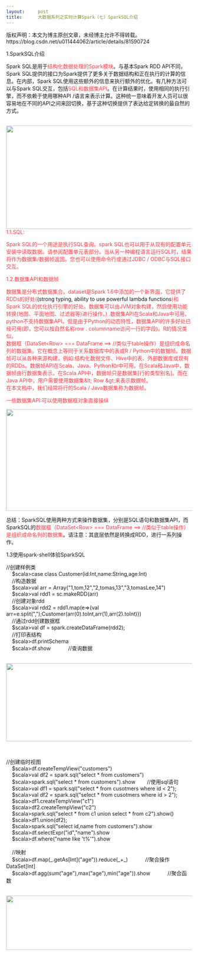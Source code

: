 ```yaml
---
layout:     post
title:      大数据系列之实时计算Spark（七）SparkSQL介绍
---
```

<div id="article_content" class="article_content clearfix csdn-tracking-statistics" data-pid="blog" data-mod="popu_307" data-dsm="post">
								<div class="article-copyright">
					版权声明：本文为博主原创文章，未经博主允许不得转载。					https://blog.csdn.net/u011444062/article/details/81590724				</div>
								            <link rel="stylesheet" href="https://csdnimg.cn/release/phoenix/template/css/ck_htmledit_views-f76675cdea.css">
						<div class="htmledit_views" id="content_views">
                <p>1.SparkSQL介绍</p>

<p>Spark SQL是用于<span style="color:#f33b45;">结构化数据处理的Spark模块</span>。与基本Spark RDD API不同，Spark SQL提供的接口为Spark提供了更多关于数据结构和正在执行的计算的信息。在内部，Spark SQL使用这些额外的信息来执行额外的优化。有几种方法可以与Spark SQL交互，包括<span style="color:#f33b45;">SQL和数据集API</span>。在计算结果时，使用相同的执行引擎，而不依赖于使用哪种API /语言来表示计算。这种统一意味着开发人员可以很容易地在不同的API之间来回切换，基于这种切换提供了表达给定转换的最自然的方式。</p>

<p>                 <img alt="" class="has" height="279" src="https://img-blog.csdn.net/20180811205017181?watermark/2/text/aHR0cHM6Ly9ibG9nLmNzZG4ubmV0L3UwMTE0NDQwNjI=/font/5a6L5L2T/fontsize/400/fill/I0JBQkFCMA==/dissolve/70" width="734"><br><span style="color:#f33b45;">1.1.SQL:</span></p>

<p><span style="color:#f33b45;">Spark SQL的一个用途是执行SQL查询。spark SQL也可以用于从现有的配置单元安装中读取数据。请参阅配置单元表部分。当从另一种编程语言运行SQL时，结果将作为数据集/数据帧返回。您也可以使用命令行或通过JDBC / ODBC与SQL接口交互。</span></p>

<p><span style="color:#f33b45;">1.2.数据集API和数据帧</span></p>

<p><span style="color:#f33b45;">数据集是分布式数据集合。dataset是Spark 1.6中添加的一个新界面，它提供了RDDs的好处(</span>(strong typing, ability to use powerful lambda functions<span style="color:#f33b45;">)和Spark SQL的优化执行引擎的好处。数据集可以由JVM对象构建，然后使用功能转换(地图、平面地图、过滤器等)进行操作。) .数据集API在Scala和Java中可用。python不支持数据集API。但是由于Python的动态特性，数据集API的许多好处已经可用(即，您可以按自然名称row . columnname访问一行的字段)。R的情况类似。<br>
数据框（DataSet&lt;Row&gt; === DataFrame ==&gt; //类似于table操作）是组织成命名列的数据集。它在概念上等同于关系数据库中的表或R / Python中的数据帧。数据帧可以从各种来源构建，例如:结构化数据文件、Hive中的表、外部数据库或现有的RDDs。数据帧API在Scala、Java、Python和r中可用。在Scala和Java中，数据帧由行数据集表示。在Scala API中，数据帧只是数据集[行的类型别名]。而在Java API中，用户需要使用数据集&amp;lt; Row &amp;gt;来表示数据帧。<br>
在本文档中，我们经常将行的Scala / Java数据集称为数据帧。</span></p>

<p><span style="color:#f33b45;">一些数据集API:可以使用数据框对象直接操纵</span></p>

<p><img alt="" class="has" height="275" src="https://img-blog.csdn.net/20180811210145318?watermark/2/text/aHR0cHM6Ly9ibG9nLmNzZG4ubmV0L3UwMTE0NDQwNjI=/font/5a6L5L2T/fontsize/400/fill/I0JBQkFCMA==/dissolve/70" width="926"></p>

<p>总结：SparkSQL使用两种方式来操作数据集，分别是SQL语句和数据集API，而SparkSQL的<span style="color:#f33b45;">数据框（DataSet&lt;Row&gt; === DataFrame ==&gt; //类似于table操作）是组织成命名列的数据集</span>。请注意：其底层依然是转换成RDD，进行一系列操作。</p>

<p>1.3使用spark-shell体验SparkSQL</p>

<p>//创建样例类<br>
    $scala&gt;case class Customer(id:Int,name:String,age:Int)<br>
    //构造数据<br>
    $scala&gt;val arr = Array("1,tom,12","2,tomas,13","3,tomasLee,14")<br>
    $scala&gt;val rdd1 = sc.makeRDD(arr)<br>
    //创建对象rdd<br>
    $scala&gt;val rdd2 = rdd1.map(e=&gt;{val arr=e.split(",");Customer(arr(0).toInt,arr(1),arr(2).toInt)})<br>
    //通过rdd创建数据框<br>
    $scala&gt;val df = spark.createDataFrame(rdd2);<br>
    //打印表结构<br>
    $scala&gt;df.printSchema<br>
    $scala&gt;df.show            //查询数据</p>

<p>    <img alt="" class="has" height="211" src="https://img-blog.csdn.net/20180811205944382?watermark/2/text/aHR0cHM6Ly9ibG9nLmNzZG4ubmV0L3UwMTE0NDQwNjI=/font/5a6L5L2T/fontsize/400/fill/I0JBQkFCMA==/dissolve/70" width="794"></p>

<p>           </p>

<p>//创建临时视图<br>
    $scala&gt;df.createTempView("customers")<br>
    $scala&gt;val df2 = spark.sql("select * from customers")<br>
    $scala&gt;spark.sql("select * from customers").show        //使用sql语句<br>
    $scala&gt;val df1 = spark.sql("select * from cusotmers where id &lt; 2");<br>
    $scala&gt;val df2 = spark.sql("select * from cusotmers where id &gt; 2");<br>
    $scala&gt;df1.createTempView("c1")<br>
    $scala&gt;df2.createTempView("c2")<br>
    $scala&gt;spark.sql("select * from c1 union select * from c2").show()<br>
    $scala&gt;df1.union(df2);<br>
    $scala&gt;spark.sql("select id,name from customers").show<br>
    $scala&gt;df.selectExpr("id","name").show<br>
    $scala&gt;df.where("name like 't%'").show<br>
    <br>
    //映射<br>
    $scala&gt;df.map(_.getAs[Int]("age")).reduce(_+_)            //聚合操作DataSet[Int]<br>
    $scala&gt;df.agg(sum("age"),max("age"),min("age")).show            //聚合函数</p>

<p>              <img alt="" class="has" height="147" src="https://img-blog.csdn.net/20180811205313621?watermark/2/text/aHR0cHM6Ly9ibG9nLmNzZG4ubmV0L3UwMTE0NDQwNjI=/font/5a6L5L2T/fontsize/400/fill/I0JBQkFCMA==/dissolve/70" width="631"></p>            </div>
                </div>